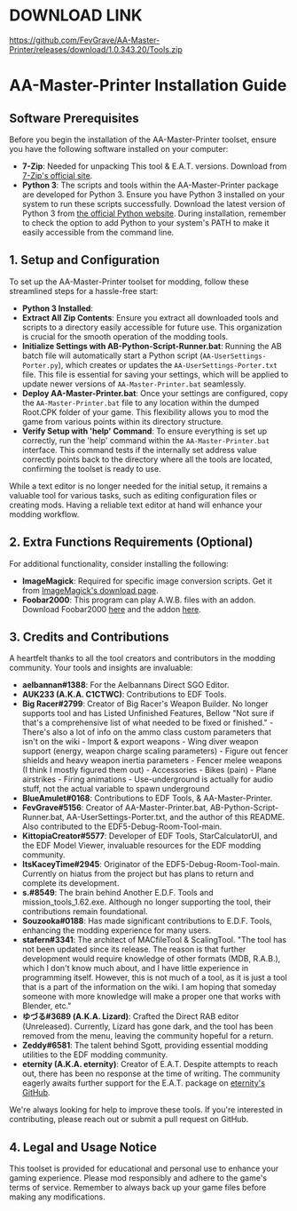 # DOWNLOAD LINK
https://github.com/FevGrave/AA-Master-Printer/releases/download/1.0.343.20/Tools.zip

# AA-Master-Printer Installation Guide

## Software Prerequisites

Before you begin the installation of the AA-Master-Printer toolset, ensure you have the following software installed on your computer:

- **7-Zip**: Needed for unpacking This tool & E.A.T. versions. Download from [7-Zip's official site](https://www.7-zip.org/download.html).
- **Python 3**: The scripts and tools within the AA-Master-Printer package are developed for Python 3. Ensure you have Python 3 installed on your system to run these scripts successfully. Download the latest version of Python 3 from [the official Python website](https://www.python.org/downloads/). During installation, remember to check the option to add Python to your system's PATH to make it easily accessible from the command line.

## 1. Setup and Configuration

To set up the AA-Master-Printer toolset for modding, follow these streamlined steps for a hassle-free start:

- **Python 3 Installed**: 
- **Extract All Zip Contents**: Ensure you extract all downloaded tools and scripts to a directory easily accessible for future use. This organization is crucial for the smooth operation of the modding tools.
- **Initialize Settings with AB-Python-Script-Runner.bat**: Running the AB batch file will automatically start a Python script (`AA-UserSettings-Porter.py`), which creates or updates the `AA-UserSettings-Porter.txt` file. This file is essential for saving your settings, which will be applied to update newer versions of `AA-Master-Printer.bat` seamlessly.
- **Deploy AA-Master-Printer.bat**: Once your settings are configured, copy the `AA-Master-Printer.bat` file to any location within the dumped Root.CPK folder of your game. This flexibility allows you to mod the game from various points within its directory structure.
- **Verify Setup with 'help' Command**: To ensure everything is set up correctly, run the 'help' command within the `AA-Master-Printer.bat` interface. This command tests if the internally set address value correctly points back to the directory where all the tools are located, confirming the toolset is ready to use.

While a text editor is no longer needed for the initial setup, it remains a valuable tool for various tasks, such as editing configuration files or creating mods. Having a reliable text editor at hand will enhance your modding workflow.

## 2. Extra Functions Requirements (Optional)

For additional functionality, consider installing the following:

- **ImageMagick**: Required for specific image conversion scripts. Get it from [ImageMagick's download page](https://imagemagick.org/script/download.php).
- **Foobar2000**: This program can play A.W.B. files with an addon. Download Foobar2000 [here](https://www.foobar2000.org/download) and the addon [here](https://www.foobar2000.org/components/view/foo_input_vgmstream).

## 3. Credits and Contributions

A heartfelt thanks to all the tool creators and contributors in the modding community. Your tools and insights are invaluable:

- **aelbannan#1388**: For the Aelbannans Direct SGO Editor.
- **AUK233 (A.K.A. C1CTWC)**: Contributions to EDF Tools.
- **Big Racer#2799**: Creator of Big Racer's Weapon Builder.
	No longer supports tool and has Listed Unfinished Features, Bellow
                        "Not sure if that's a comprehensive list of what needed to be fixed or finished."
                        - There's also a lot of info on the ammo class custom parameters that isn't on the wiki
                        - Import & export weapons
                        - Wing diver weapon support (energy, weapon charge scaling parameters)
                        - Figure out fencer shields and heavy weapon inertia parameters
                        - Fencer melee weapons (I think I mostly figured them out)
                        - Accessories
                        - Bikes (pain)
                        - Plane airstrikes
                        - Firing animations
                        - Use-underground is actually for audio stuff, not the actual variable to spawn underground
- **BlueAmulet#0168**: Contributions to EDF Tools, & AA-Master-Printer.
- **FevGrave#5156**: Creator of AA-Master-Printer.bat, AB-Python-Script-Runner.bat, AA-UserSettings-Porter.txt, and the author of this README. Also contributed to the EDF5-Debug-Room-Tool-main.
- **KittopiaCreator#5577**: Developer of EDF Tools, StarCalculatorUI, and the EDF Model Viewer, invaluable resources for the EDF modding community.
- **ItsKaceyTime#2945**: Originator of the EDF5-Debug-Room-Tool-main. Currently on hiatus from the project but has plans to return and complete its development.
- **s.#8549**: The brain behind Another E.D.F. Tools and mission_tools_1.62.exe. Although no longer supporting the tool, their contributions remain foundational.
- **Souzooka#0188**: Has made significant contributions to E.D.F. Tools, enhancing the modding experience for many users.
- **stafern#3341**: The architect of MACfileTool & ScalingTool. 
 	"The tool has not been updated since its release. The reason is that further development would require
                        knowledge of other formats (MDB, R.A.B.), which I don't know much about, and I have little experience in
                        programming itself. However, this is not much of a tool, as it is just a tool that is a part of the
                        information on the wiki. I am hoping that someday someone with more knowledge will make a proper one
                        that works with Blender, etc."
- **ゆづる#3689 (A.K.A. Lizard)**: Crafted the Direct RAB editor (Unreleased). Currently, Lizard has gone dark, and the tool has been removed from the menu, leaving the community hopeful for a return.
- **Zeddy#6581**: The talent behind Sgott, providing essential modding utilities to the EDF modding community.
- **eternity (A.K.A. eternity)**: Creator of E.A.T. Despite attempts to reach out, there has been no response at the time of writing. The community eagerly awaits further support for the E.A.T. package on [eternity's GitHub](https://github.com/eterniti).

We're always looking for help to improve these tools. If you're interested in contributing, please reach out or submit a pull request on GitHub.

## 4. Legal and Usage Notice

This toolset is provided for educational and personal use to enhance your gaming experience. Please mod responsibly and adhere to the game's terms of service. Remember to always back up your game files before making any modifications.
